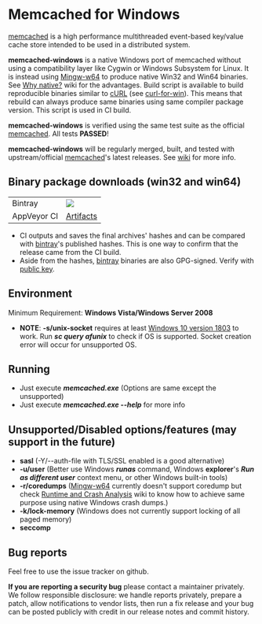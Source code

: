 # Memcached for Windows

[memcached](https://memcached.org/) is a high performance multithreaded event-based key/value cache store intended to be used in a distributed system.

**memcached-windows** is a native Windows port of memcached without using a compatibility layer like Cygwin or Windows Subsystem for Linux. It is instead using [Mingw-w64](http://mingw-w64.org/) to produce native Win32 and Win64 binaries. See [Why native?](https://github.com/jefyt/memcached-windows/wiki/Why-native%3F) wiki for the advantages. Build script is available to build reproducible binaries similar to [cURL](https://curl.haxx.se/windows/) (see [curl-for-win](https://github.com/curl/curl-for-win/)). This means that rebuild can always produce same binaries using same compiler package version. This script is used in CI build.

**memcached-windows** is verified using the same test suite as the official [memcached](https://memcached.org/). All tests **PASSED**!

**memcached-windows** will be regularly merged, built, and tested with upstream/official [memcached](https://memcached.org/)'s latest releases. See [wiki](https://github.com/jefyt/memcached-windows/wiki) for more info.

## Binary package downloads (win32 and win64)
<table>
    <tr>
        <td>Bintray</td>
        <td><a href='https://bintray.com/jefty/generic/memcached-windows/_latestVersion'><img src='https://api.bintray.com/packages/jefty/generic/memcached-windows/images/download.svg'></a>
        </td>
    </tr>
    <tr>
        <td>AppVeyor CI</td>
        <td><a href='https://ci.appveyor.com/project/jefty/memcached-windows/build/artifacts'>Artifacts</a>
        </td>
    </tr>
</table>

* CI outputs and saves the final archives' hashes and can be compared with [bintray](https://bintray.com/jefty/generic/memcached-windows/_latestVersion)'s published hashes. This is one way to confirm that the release came from the CI build.
* Aside from the hashes, [bintray](https://bintray.com/jefty/generic/memcached-windows/_latestVersion) binaries are also GPG-signed. Verify with [public key](https://bintray.com/user/downloadSubjectPublicKey?username=jefty).

## Environment

Minimum Requirement: **Windows Vista/Windows Server 2008**
* **NOTE**: **-s/unix-socket** requires at least [Windows 10 version 1803](https://docs.microsoft.com/en-us/windows/whats-new/whats-new-windows-10-version-1803) to work. Run _**sc query afunix**_ to check if OS is supported. Socket creation error will occur for unsupported OS.

## Running

* Just execute __*memcached.exe*__ (Options are same except the unsupported)
* Just execute __*memcached.exe --help*__ for more info

## Unsupported/Disabled options/features (may support in the future)

* **sasl** (-Y/--auth-file with TLS/SSL enabled is a good alternative)
* **-u/user** (Better use Windows __*runas*__ command, Windows **explorer**'s __*Run as different user*__ context menu, or other Windows built-in tools)
* **-r/coredumps** ([Mingw-w64](http://mingw-w64.org/) currently doesn't support coredump but check [Runtime and Crash Analysis](https://github.com/jefyt/memcached-windows/wiki/Runtime-and-Crash-Analysis) wiki to know how to achieve same purpose using native Windows crash dumps.)
* **-k/lock-memory** (Windows does not currently support locking of all paged memory)
* **seccomp**

## Bug reports

Feel free to use the issue tracker on github.

**If you are reporting a security bug** please contact a maintainer privately.
We follow responsible disclosure: we handle reports privately, prepare a
patch, allow notifications to vendor lists, then run a fix release and your
bug can be posted publicly with credit in our release notes and commit
history.

